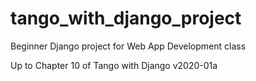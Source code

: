 # tango_with_django_project
Beginner Django project for Web App Development class

Up to Chapter 10 of Tango with Django v2020-01a